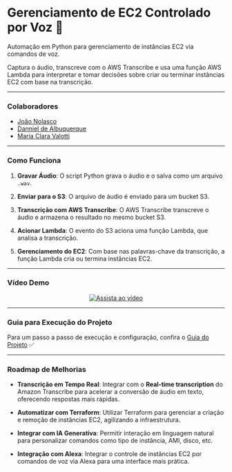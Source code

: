 # Gerenciamento de EC2 Controlado por Voz 🤖


Automação em Python para gerenciamento de instâncias EC2 via comandos de voz.


Captura o áudio, transcreve com o AWS Transcribe e usa uma função AWS Lambda para interpretar e tomar decisões sobre criar ou terminar instâncias EC2 com base na transcrição.


---


### Colaboradores
- [João Nolasco](https://github.com/nolascojoao)
- [Danniel de Albuquerque](https://github.com/Danniel30)
- [Maria Clara Valotti](https://github.com/MariaClaravalotti)


---


### Como Funciona


1. **Gravar Áudio**: O script Python grava o áudio e o salva como um arquivo `.wav`.


2. **Enviar para o S3**: O arquivo de áudio é enviado para um bucket S3.


3. **Transcrição com AWS Transcribe**: O AWS Transcribe transcreve o áudio e armazena o resultado no mesmo bucket S3.


4. **Acionar Lambda**: O evento do S3 aciona uma função Lambda, que analisa a transcrição.


5. **Gerenciamento do EC2**: Com base nas palavras-chave da transcrição, a função Lambda cria ou termina instâncias EC2.


---


### Vídeo Demo


<p align="center">
  <a href="https://youtu.be/X7NFVisl2SQ">
    <img src="https://img.youtube.com/vi/X7NFVisl2SQ/0.jpg" alt="Assista ao vídeo" />
  </a>
</p>


---


### Guia para Execução do Projeto


Para um passo a passo de execução e configuração, confira o [Guia do Projeto](https://github.com/MariaClaravalotti/transcribe) ✅


---


### Roadmap de Melhorias


- **Transcrição em Tempo Real**: Integrar com o **Real-time transcription** do Amazon Transcribe para acelerar a conversão de áudio em texto, oferecendo respostas mais rápidas.
  

- **Automatizar com Terraform**: Utilizar Terraform para gerenciar a criação e remoção de instâncias EC2, agilizando a infraestrutura.


- **Integrar com IA Generativa**: Permitir interação em linguagem natural para personalizar comandos como tipo de instância, AMI, disco, etc.


- **Integração com Alexa**: Integrar o controle de instâncias EC2 por comandos de voz via Alexa para uma interface mais prática.
